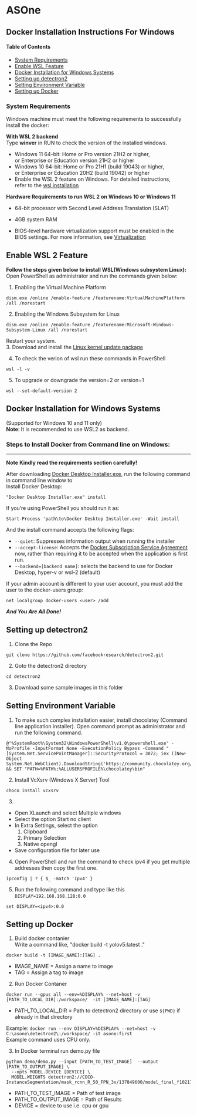 # ASOne
## Docker Installation Instructions For Windows
#### Table of Contents  
- [System Requirements](#system-requirements)  
- [Enable WSL Feature](#enable-wsl-feature)
- [Docker Installation for Windows Systems](#docker-installation-for-windows-systems)
- [Setting up detectron2](#setting-up-detectron2)
- [Setting Environment Variable](#setting-environment-variable)
- [Setting up Docker](#setting-up-docker)

### System Requirements
Windows machine must meet the following requirements to successfully install the docker:

**With WSL 2 backend** <br/>
Type **winver** in RUN to check the version of the installed windows.

- Windows 11 64-bit: Home or Pro version 21H2 or higher,\
  or Enterprise or Education version 21H2 or     higher
- Windows 10 64-bit: Home or Pro 21H1 (build 19043) or higher,\
  or Enterprise or Education 20H2 (build 19042) or higher
- Enable the WSL 2 feature on Windows. For detailed instructions,\
  refer to the [wsl installation](https://docs.microsoft.com/en-us/windows/wsl/install)

 **Hardware Requirements to run WSL 2 on Windows 10 or Windows 11** <br/>  

- 64-bit processor with Second Level Address Translation (SLAT)

- 4GB system RAM

- BIOS-level hardware virtualization support must be enabled in the \
  BIOS settings. For more information, see [Virtualization](https://docs.docker.com/desktop/troubleshoot/topics/)

## Enable WSL 2 Feature
**Follow the steps given below to install WSL(Windows subsystem Linux):**
Open PowerShell as administrator and run the commands given below:
1.  Enabling the Virtual Machine Platform
```
dism.exe /online /enable-feature /featurename:VirtualMachinePlatform /all /norestart
```
2. Enabling the Windows Subsystem for Linux
```
dism.exe /online /enable-feature /featurename:Microsoft-Windows-Subsystem-Linux /all /norestart
```
  Restart your system. <br/>
3. Download and install the [Linux kernel update package](https://docs.microsoft.com/en-us/windows/wsl/install-manual#step-4---download-the-linux-kernel-update-package)
  
4. To check the verion of wsl run these commands in PowerShell
```
wsl -l -v
```
5. To upgrade or downgrade the version=2 or version=1
```
wsl --set-default-version 2
```

## Docker Installation for Windows Systems
(Supported for Windows 10 and 11 only) <br/>
**Note**: It is recommended to use WSL2 as backend. <br/>

### Steps to Install Docker from Command line on Windows:
-------------------------------------------------------------------------------------------------------------
**Note** **Kindly read the requirements section carefully!**

After downloading [Docker Desktop Installer.exe](https://desktop.docker.com/win/main/amd64/Docker%20Desktop%20Installer.exe), run the following command in command line window to <br/> 
Install Docker Desktop:
```
"Docker Desktop Installer.exe" install
```
If you’re using PowerShell you should run it as:
```
Start-Process 'path\to\Docker Desktop Installer.exe' -Wait install
```
And the install command accepts the following flags:

-  `--quiet`: Suppresses information output when running the installer
-  `--accept-license`: Accepts the [Docker Subscription Service Agreement](https://www.docker.com/legal/docker-subscription-service-agreement/) now, rather than requiring it to be accepted when the application is first run.
- `--backend=[backend name]`: selects the backend to use for Docker Desktop, hyper-v or wsl-2 (default)

If your admin account is different to your user account, you must add the user to the docker-users group:
```
net localgroup docker-users <user> /add
```
***And You Are All Done!***

## Setting up detectron2
1. Clone the Repo
```
git clone https://github.com/facebookresearch/detectron2.git
```
2. Goto the detectron2 directory
```
cd detectron2
```
3. Download some sample images in this folder

## Setting Environment Variable
1. To make such complex installation easier, install chocolatey (Command line application installer). Open command prompt as administrator and run the following command.
```
@"%SystemRoot%\System32\WindowsPowerShell\v1.0\powershell.exe" -NoProfile -InputFormat None -ExecutionPolicy Bypass -Command "[System.Net.ServicePointManager]::SecurityProtocol = 3072; iex ((New-Object System.Net.WebClient).DownloadString('https://community.chocolatey.org/install.ps1'))" && SET "PATH=%PATH%;%ALLUSERSPROFILE%\chocolatey\bin"
```
2. Install VcXsrv (Windows X Server) Tool
```
choco install vcxsrv
```
3. 
- Open XLaunch and select Multiple windows
- Select the option Start no client
- In Extra Settings, select the option 
  1. Clipboard
  2. Primary Selection
  3. Native opengl
- Save configuration file for later use
4. Open PowerShell and run the command to check ipv4 if you get multiple addresses then copy the first one.
```
ipconfig | ? { $_ -match 'Ipv4' }
```
5. Run the following command and type like this  `DISPLAY=192.168.168.128:0.0`
```
set DISPLAY=<ipv4>:0.0
```
## Setting up Docker

1. Build docker contanier <br/>
Write a command like, "docker build -t yolov5:latest ."   
```
docker build -t [IMAGE_NAME]:[TAG] .
```

- IMAGE_NAME = Assign a name to image
- TAG = Assign a tag to image

2. Run Docker Contaner

```
docker run --gpus all --env=%DISPLAY% --net=host -v [PATH_TO_LOCAL_DIR]:/workspace/  -it [IMAGE_NAME]:[TAG]
```
- PATH_TO_LOCAL_DIR = Path to detectron2 directory or use `${PWD}` if already in that directory

Example: `docker run --env DISPLAY=%DISPLAY% --net=host -v C:\asone\detectron2\:/workspace/ -it asone:first` <br/>
Example command uses CPU only.

3. In Docker terminal run demo.py file

```
python demo/demo.py --input [PATH_TO_TEST_IMAGE]  --output [PATH_TO_OUTPUT_IMAGE] \
  --opts MODEL.DEVICE [DEVICE] \ 
  MODEL.WEIGHTS detectron2://COCO-InstanceSegmentation/mask_rcnn_R_50_FPN_3x/137849600/model_final_f10217.pkl
```

- PATH_TO_TEST_IMAGE = Path of test image
- PATH_TO_OUTPUT_IMAGE = Path of Results
- DEVICE = device to use i.e. cpu or gpu
